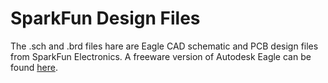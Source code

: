 SparkFun <PRODUCT NAME> Design Files
=====================================

The .sch and .brd files hare are Eagle CAD schematic and PCB design files from SparkFun Electronics.
A freeware version of Autodesk Eagle can be found [here](https://www.autodesk.com/products/eagle/free-download). 

